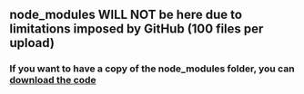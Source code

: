 ## node_modules WILL NOT be here due to limitations imposed by GitHub (100 files per upload)

### If you want to have a copy of the node_modules folder, you can [download the code](https://github.com/RBXQoL/RBXQoL/releases/download/beta-v0.1.10.1/Open.Source.Code.v0.1.10.1.zip)
